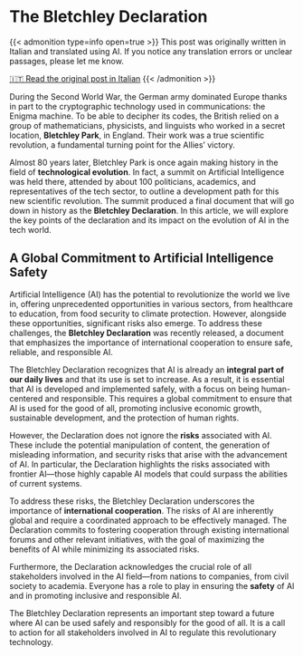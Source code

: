 # The Bletchley Declaration

{{< admonition type=info open=true >}}
This post was originally written in Italian and translated using AI. If you notice any translation errors or unclear passages, please let me know.

[🇮🇹 Read the original post in Italian](/la-dichiarazione-di-bletchley/)
{{< /admonition >}}


During the Second World War, the German army dominated Europe thanks in part to the cryptographic technology used in communications: the Enigma machine. To be able to decipher its codes, the British relied on a group of mathematicians, physicists, and linguists who worked in a secret location, **Bletchley Park**, in England. Their work was a true scientific revolution, a fundamental turning point for the Allies’ victory.

Almost 80 years later, Bletchley Park is once again making history in the field of **technological evolution**. In fact, a summit on Artificial Intelligence was held there, attended by about 100 politicians, academics, and representatives of the tech sector, to outline a development path for this new scientific revolution. The summit produced a final document that will go down in history as the **Bletchley Declaration**. In this article, we will explore the key points of the declaration and its impact on the evolution of AI in the tech world.

## A Global Commitment to Artificial Intelligence Safety

Artificial Intelligence (AI) has the potential to revolutionize the world we live in, offering unprecedented opportunities in various sectors, from healthcare to education, from food security to climate protection. However, alongside these opportunities, significant risks also emerge. To address these challenges, the **Bletchley Declaration** was recently released, a document that emphasizes the importance of international cooperation to ensure safe, reliable, and responsible AI.

The Bletchley Declaration recognizes that AI is already an **integral part of our daily lives** and that its use is set to increase. As a result, it is essential that AI is developed and implemented safely, with a focus on being human-centered and responsible. This requires a global commitment to ensure that AI is used for the good of all, promoting inclusive economic growth, sustainable development, and the protection of human rights.

However, the Declaration does not ignore the **risks** associated with AI. These include the potential manipulation of content, the generation of misleading information, and security risks that arise with the advancement of AI. In particular, the Declaration highlights the risks associated with frontier AI—those highly capable AI models that could surpass the abilities of current systems.

To address these risks, the Bletchley Declaration underscores the importance of **international cooperation**. The risks of AI are inherently global and require a coordinated approach to be effectively managed. The Declaration commits to fostering cooperation through existing international forums and other relevant initiatives, with the goal of maximizing the benefits of AI while minimizing its associated risks.

Furthermore, the Declaration acknowledges the crucial role of all stakeholders involved in the AI field—from nations to companies, from civil society to academia. Everyone has a role to play in ensuring the **safety** of AI and in promoting inclusive and responsible AI.

The Bletchley Declaration represents an important step toward a future where AI can be used safely and responsibly for the good of all. It is a call to action for all stakeholders involved in AI to regulate this revolutionary technology.


